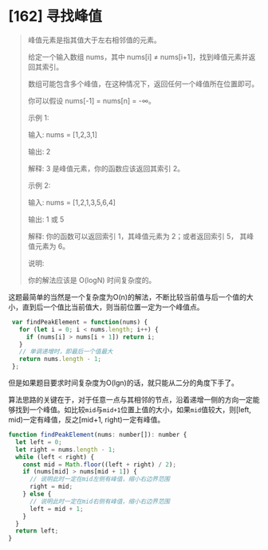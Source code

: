 # [162] 寻找峰值

> 峰值元素是指其值大于左右相邻值的元素。
>
> 给定一个输入数组 nums，其中 nums[i] ≠ nums[i+1]，找到峰值元素并返回其索引。
>
> 数组可能包含多个峰值，在这种情况下，返回任何一个峰值所在位置即可。
>
> 你可以假设 nums[-1] = nums[n] = -∞。
>
> 示例 1:
>
> 输入: nums = [1,2,3,1]
>
> 输出: 2
>
> 解释: 3 是峰值元素，你的函数应该返回其索引 2。
>
> 示例 2:
>
> 输入: nums = [1,2,1,3,5,6,4]
>
> 输出: 1 或 5
>
> 解释: 你的函数可以返回索引 1，其峰值元素为 2；或者返回索引 5， 其峰值元素为 6。
>
> 说明:
>
> 你的解法应该是 O(logN) 时间复杂度的。

这题最简单的当然是一个复杂度为O(n)的解法，不断比较当前值与后一个值的大小，直到后一个值比当前值大，则当前位置一定为一个峰值点。

```js
 var findPeakElement = function(nums) {
   for (let i = 0; i < nums.length; i++) {
     if (nums[i] > nums[i + 1]) return i;
   }
   // 单调递增时，即最后一个值最大
   return nums.length - 1;
 };
```

但是如果题目要求时间复杂度为O(lgn)的话，就只能从二分的角度下手了。

算法思路的关键在于，对于任意一点与其相邻的节点，沿着递增一侧的方向一定能够找到一个峰值。如比较`mid`与`mid+1`位置上值的大小，如果`mid`值较大，则[left, mid)一定有峰值，反之[mid+1, right)一定有峰值。

```js
function findPeakElement(nums: number[]): number {
  let left = 0;
  let right = nums.length - 1;
  while (left < right) {
    const mid = Math.floor((left + right) / 2);
    if (nums[mid] > nums[mid + 1]) {
      // 说明此时一定在mid左侧有峰值，缩小右边界范围
      right = mid;
    } else {
      // 说明此时一定在mid右侧有峰值，缩小右边界范围
      left = mid + 1;
    }
  }
  return left;
}
```
